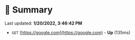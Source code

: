 # 📖 Summary
Last updated: **1/20/2022, 3:46:42 PM**

- `GET` [https://google.com](https://google.com) - **Up** (135ms)
